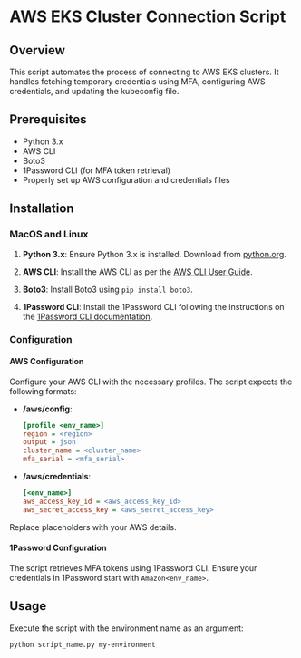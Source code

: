 # AWS EKS Cluster Connection Script

## Overview
This script automates the process of connecting to AWS EKS clusters. It handles fetching temporary credentials using MFA, configuring AWS credentials, and updating the kubeconfig file.

## Prerequisites
- Python 3.x
- AWS CLI
- Boto3
- 1Password CLI (for MFA token retrieval)
- Properly set up AWS configuration and credentials files

## Installation

### MacOS and Linux
1. **Python 3.x**: Ensure Python 3.x is installed. Download from [python.org](https://www.python.org/downloads/).

2. **AWS CLI**: Install the AWS CLI as per the [AWS CLI User Guide](https://docs.aws.amazon.com/cli/latest/userguide/install-cliv2.html).

3. **Boto3**: Install Boto3 using `pip install boto3`.

4. **1Password CLI**: Install the 1Password CLI following the instructions on the [1Password CLI documentation](https://support.1password.com/command-line-getting-started/).

### Configuration
#### AWS Configuration
Configure your AWS CLI with the necessary profiles. The script expects the following formats:

- **/aws/config**:
  ```ini
  [profile <env_name>]
  region = <region>
  output = json
  cluster_name = <cluster_name>
  mfa_serial = <mfa_serial>

- **/aws/credentials**:
  ```ini
  [<env_name>]
  aws_access_key_id = <aws_access_key_id>
  aws_secret_access_key = <aws_secret_access_key>

Replace placeholders with your AWS details.

#### 1Password Configuration
The script retrieves MFA tokens using 1Password CLI. Ensure your credentials in 1Password start with `Amazon<env_name>`.

## Usage
Execute the script with the environment name as an argument:
```bash
python script_name.py my-environment
